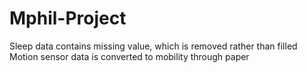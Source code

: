 # Mphil-Project

Sleep data contains missing value, which is removed rather than filled
Motion sensor data is converted to mobility through paper
